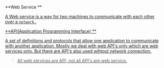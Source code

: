 
**Web Service ** 

<u>

  A Web service is a way for two machines to communicate with each other over a `network.`
 
**API(Application Programming Interface) ** 

<u>

  A set of definitions and protocols that allow one application to communicate with another application.
  Mostly we deal with web API's only which are web services only. But there are API's also used wihtout network connection. 

> All web services are API, not all API's are web service.



  

